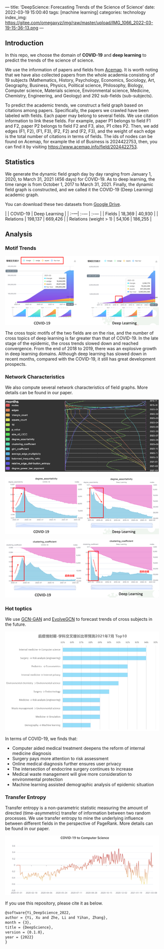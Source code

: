 —
title: ‘DeepScience: Forecasting Trends of the Science of Science’
date: 2022-03-19 15:00:40
tags: [machine learning]
categories: technology
index_img: https://gitee.com/omegaxyz/img/raw/master/upload/IMG_1066_2022-03-19-15-36-13.png
—

## Introduction

In this repo, we choose the domain of **COVID-19** and **deep learning** to predict the trends of the science of science. 

We use the information of papers and fields from [Acemap](https://www.acemap.info/). It is worth noting that we have also collected papers from the whole academia consisting of 19 subjects (Mathematics, History, Psychology, Economics, Sociology, Art, Geography, Business, Physics, Political science, Philosophy, Biology, Computer science, Materials science, Environmental science, Medicine, Chemistry, Engineering, and Geology) and 292 sub-fields (sub-subjects). 

To predict the academic trends, we construct a field graph based on citations among papers. Specifically, the papers we crawled have been labeled with fields. Each paper may belong to several fields. We use citation information to link these fields. For example, paper P1 belongs to field F1 and F2, paper P2 belongs to field F2 and F3, also, P1 cites P2. Then, we add edges (F1, F2), (F1, F3), (F2, F2) and (F2, F3), and the weight of each edge is the total number of citations in terms of fields. The ids of nodes can be found on Acemap, for example the id of Business is 2024422753, then, you can find it by visiting https://www.acemap.info/field/2024422753.


## Statistics

We generate the dynamic field graph day by day ranging from January 1, 2020, to March 31, 2021 (456 days) for COVID-19. As to deep learning, the time range is from October 1, 2017 to  March 31, 2021. Finally, the dynamic field graph is constructed, and we called it the COVID-19 (Deep Learning) academic graph.

You can download these two datasets from [Google Drive](https://drive.google.com/drive/folders/11GArAGnx655sOrDBPm5BwKH-eDsUJvQX?usp=sharing).

|  | COVID-19 | Deep Learning |
| :-—| :-— | :-— |
| Fields | 18,369 | 40,930 |
| Relations | 198,137 | 669,426 |
| Relations (weight > 1) | 54,106 | 186,255 |


## Analysis

### Motif Trends

![](https://raw.githubusercontent.com/xyjigsaw/DeepScience/master/img/motifs.png)

The cross topic motifs of the two fields are on the rise, and the number of cross topics of deep learning is far greater than that of COVID-19. In the late stage of the epidemic, the cross trends slowed down and reached convergence. From the end of 2018 to 2019, there was an explosive growth in deep learning domains. Although deep learning has slowed down in recent months, compared with the COVID-19, it still has great development prospects.


### Network Characteristics

We also compute several network characteristics of field graphs. More details can be found in our paper.

![](https://raw.githubusercontent.com/xyjigsaw/DeepScience/master/img/metrics.png)

![](https://raw.githubusercontent.com/xyjigsaw/DeepScience/master/img/degree_assortativity.png)

![](https://raw.githubusercontent.com/xyjigsaw/DeepScience/master/img/clustering_coefficient.png)

### Hot toptics

We use [GCN-GAN](https://github.com/yanghaoxie/GCN-GAN-for-Weighted-Dynamic-Networks) and [EvolveGCN](https://github.com/yanghaoxie/GCN-GAN-for-Weighted-Dynamic-Networks) to forecast trends of cross subjects in the future.

![](https://raw.githubusercontent.com/xyjigsaw/DeepScience/master/img/gcn-gan.png)

In terms of COVID-19, we finds that:

- Computer aided medical treatment deepens the reform of internal medicine diagnosis
- Surgery pays more attention to risk assessment
- Online medical diagnosis further ensures user privacy
- The intersection of endocrine surgery continues to increase
- Medical waste management will give more consideration to environmental protection
- Machine learning assisted demographic analysis of epidemic situation

### Transfer Entropy

Transfer entropy is a non-parametric statistic measuring the amount of directed (time-asymmetric) transfer of information between two random processes. We use transfer entropy to mine the underlying influence between different fields in the perspective of PageRank. More details can be found in our paper.

![](https://raw.githubusercontent.com/xyjigsaw/DeepScience/master/img/transfer_entropy_cs.png)


If you use this repository, please cite it as below.

```
@software{Yi_DeepScience_2022,
author = {Yi, Xu and Zhe, Li and Yihan, Zhang},
month = {3},
title = {DeepScience},
version = {0.1.0},
year = {2022}
}
```





